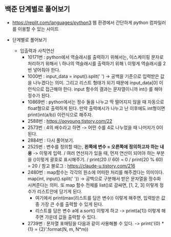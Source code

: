 ## 백준 단계별로 풀어보기
- https://replit.com/languages/python3 웹 환경에서 간단하게 python 컴파일러를 이용할 수 있는 사이트

- 단계별로 풀어보기
  - 입출력과 사칙연산
    - 10171번 : python에서 역슬래시를 출력하기 위해서는, 이스케이핑 문자로 처리하기 위해서 \ 하나의 역슬래시를 출력하기 위해 \\ 이렇게 역슬래시를 2번 넣어줘야 한다.
    - 1000번 : input_data = input().split(' ') -> 공백을 기준으로 입력받은 값을 나누겠다는 의미. 그리고 리스트 형태가 되기 때문에 input_data[0] 이런식으로 접근해야 한다. input 함수의 결과는 문자열이니까 int() 를 해야 정수가 된다.
    - 10869번 : python에서는 정수 둘을 나누고 딱 떨어지지 않을 때 자동으로 float형으로 출력하게 된다. 만약 출력예시가 나누고 난 이후에도 int형이면 print(int(a/b)) 이런식으로 해주자.
    - 2588번 : https://ooyoung.tistory.com/22 
    - 2573번 : 4의 배수라고 하면 -> 어떤 수를 4로 나누었을 때 나머지가 0이 된다. 
    - 2884번 : 다시 풀어보기.
    - 2525번 : 변수를 정의할 때는, **왼쪽에 변수 = 오른쪽에 정의하고자 하는 내용** -> 이렇게 입력. / 여러 연산자가 있을 때, 먼저 연산이 되어야 하는 부분을 ()이렇게 괄호로 표시해주기. / print(20 // 60) = 0 / print(20 % 60) = 20 / 참고 블로그 : https://claude-u.tistory.com/216
    - 2480번 : map함수는 각각의 원소에 어떠한 처리를 해주겠다는 의미이다. map(int, input().split(' ')) -> 공백으로 구분해서 받은 문자열을 정수화 시켜준다는 의미. 또 map 함수 전체를 list()로 감싸면, [1, 2, 3] 이렇게 정수가 리스트안에 담기게 된다.
      - 여기에서 print(max(리스트를 담은 변수)) 이렇게 해주면, 입력받은 값 중 가장 큰 수를 출력할 수 있게 된다.
      - 리스트를 담은 변수 a에 a.sort() 이렇게 하고 -> print(a[1]) 이렇게 해주면 가운데 값을 출력할 수 있다.
    - 2739번 : 문자열 포매팅을 다음과 같이 사용해볼 수 있다. -> print('{0} * {1} = {2}'.format(N, m, N*m))
